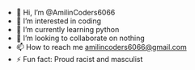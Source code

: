 - 👋 Hi, I’m @AmilinCoders6066
- 👀 I’m interested in coding
- 🌱 I’m currently learning python
- 💞️ I’m looking to collaborate on nothing
- 📫 How to reach me amilincoders6066@gmail.com
- ⚡ Fun fact: Proud racist and masculist

<!---
AmilinCoders6066/AmilinCoders6066 is a ✨ special ✨ repository because its `README.md` (this file) appears on your GitHub profile.
You can click the Preview link to take a look at your changes.
--->

